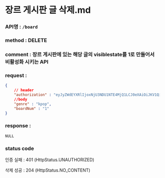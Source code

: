 # 장르 게시판 글 삭제.md
### API명 : `/board`

### method : DELETE

### comment : 장르 게시판에 있는 해당 글의 visiblestate를 1로 만들어서 비활성화 시키는 API

### request :
~~~json
{
    // header
    "authorization" : "eyJyZWdEYXRlIjoxNjU3NDU1NTE4MjQ1LCJ0eXAiOiJKV1QiLCJhbGciOiJIUzI1NiJ9.eyJ1c2VyTnVtIjoiNDMiLCJleHAiOjE2NTc0NjYzMTh9.geNy6UmYpSO88SdiU4fRzxVQYhAOiDfSv_J_cArh2JM",
    //body
    "genre" : "kpop",
    "boardNum" : "1"
}
~~~


### response :
    NULL


### status code
인증 실패 : 401 (HttpStatus.UNAUTHORIZED)

삭제 성공 : 204 (HttpStatus.NO_CONTENT)